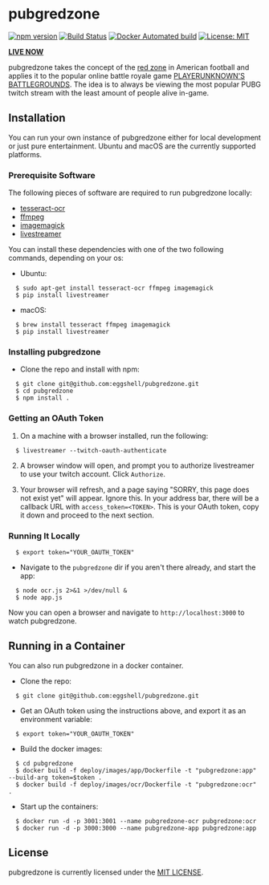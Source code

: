 # pubgredzone

[![npm version](https://badge.fury.io/js/pubgredzone.svg)](https://badge.fury.io/js/pubgredzone)
[![Build Status](https://travis-ci.org/eggshell/pubgredzone.svg?branch=master)](https://travis-ci.org/eggshell/pubgredzone)
[![Docker Automated build](https://img.shields.io/docker/automated/jrottenberg/ffmpeg.svg)](https://hub.docker.com/r/eggshell/pubgredzone/)
[![License: MIT](https://img.shields.io/badge/License-MIT-yellow.svg)](https://opensource.org/licenses/MIT)

[**LIVE NOW**](http://pubgred.zone)

pubgredzone takes the concept of the [red zone](https://en.wikipedia.org/wiki/Red_zone_(gridiron_football))
in American football and applies it to the popular online battle royale game
[PLAYERUNKNOWN'S BATTLEGROUNDS](https://www.playbattlegrounds.com/main.pu). The
idea is to always be viewing the most popular PUBG twitch stream with the least
amount of people alive in-game.

## Installation

You can run your own instance of pubgredzone either for local development
or just pure entertainment. Ubuntu and macOS are the currently supported
platforms.

### Prerequisite Software

The following pieces of software are required to run pubgredzone locally:

* [tesseract-ocr](https://github.com/tesseract-ocr/tesseract)
* [ffmpeg](https://ffmpeg.org/)
* [imagemagick](https://www.imagemagick.org/script/index.php)
* [livestreamer](https://github.com/chrippa/livestreamer)

You can install these dependencies with one of the two following commands,
depending on your os:

* Ubuntu:

```shell
  $ sudo apt-get install tesseract-ocr ffmpeg imagemagick
  $ pip install livestreamer
```

* macOS:

```shell
  $ brew install tesseract ffmpeg imagemagick
  $ pip install livestreamer
```

### Installing pubgredzone

* Clone the repo and install with npm:

```shell
  $ git clone git@github.com:eggshell/pubgredzone.git
  $ cd pubgredzone
  $ npm install .
```

### Getting an OAuth Token

1. On a machine with a browser installed, run the following:

```shell
  $ livestreamer --twitch-oauth-authenticate
```

2. A browser window will open, and prompt you to authorize livestreamer to use
   your twitch account. Click `Authorize`.

3. Your browser will refresh, and a page saying "SORRY, this page does not exist
   yet" will appear. Ignore this. In your address bar, there will be a callback
   URL with `access_token=<TOKEN>`. This is your OAuth token, copy it down and
   proceed to the next section.

### Running It Locally

```shell
  $ export token="YOUR_OAUTH_TOKEN"
```

* Navigate to the `pubgredzone` dir if you aren't there already, and start
  the app:

```shell
  $ node ocr.js 2>&1 >/dev/null &
  $ node app.js
```

Now you can open a browser and navigate to `http://localhost:3000` to watch
pubgredzone.

## Running in a Container

You can also run pubgredzone in a docker container.

* Clone the repo:

```shell
  $ git clone git@github.com:eggshell/pubgredzone.git
```

* Get an OAuth token using the instructions above, and export it as an
  environment variable:

```shell
  $ export token="YOUR_OAUTH_TOKEN"
```

* Build the docker images:

```shell
  $ cd pubgredzone
  $ docker build -f deploy/images/app/Dockerfile -t "pubgredzone:app" --build-arg token=$token .
  $ docker build -f deploy/images/ocr/Dockerfile -t "pubgredzone:ocr" .
```

* Start up the containers:

```shell
  $ docker run -d -p 3001:3001 --name pubgredzone-ocr pubgredzone:ocr
  $ docker run -d -p 3000:3000 --name pubgredzone-app pubgredzone:app
```

## License

pubgredzone is currently licensed under the [MIT LICENSE](LICENSE).
